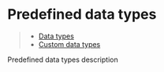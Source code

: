# Predefined data types

> * [Data types](/model-definitions/data-types)
> * [Custom data types](custom)

Predefined data types description
